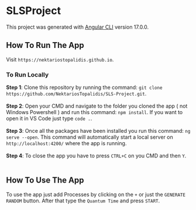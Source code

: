 # SLSProject

This project was generated with [Angular CLI](https://github.com/angular/angular-cli) version 17.0.0.

## How To Run The App 

Visit `https://nektariostopalidis.github.io`.

### To Run Locally

<b>Step 1</b>: Clone this repository by running the command: `git clone https://github.com/NektariosTopalidis/SLS-Project.git`.  <br><br>
<b>Step 2</b>: Open your CMD and navigate to the folder you cloned the app ( not Windows Powershell ) and run this command: `npm install`. If you want to open it in VS Code just type `code .`.  <br><br>
<b>Step 3</b>: Once all the packages have been installed you run this command: `ng serve --open`. This command will automatically start a local server on `http://localhost:4200/` where the app is running.   <br><br>
<b>Step 4</b>: To close the app you have to press `CTRL+C` on you CMD and then `Y`.  <br><br>
 
## How To Use The App

To use the app just add Processes by clicking on the `+` or just the `GENERATE RANDOM` button. After that type the `Quantum Time` and press `START`.
